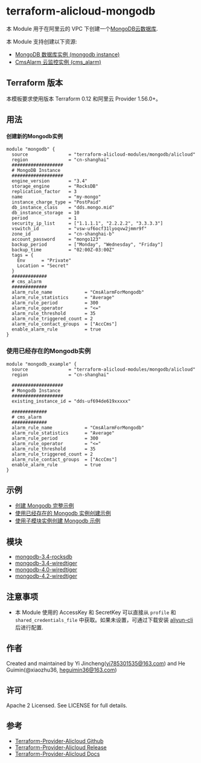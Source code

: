terraform-alicloud-mongodb
=====================================================================


本 Module 用于在阿里云的 VPC 下创建一个[MongoDB云数据库](https://help.aliyun.com/document_detail/26558.html). 

本 Module 支持创建以下资源:

* [MongoDB 数据库实例 (mongodb instance)](https://www.terraform.io/docs/providers/alicloud/r/mongodb_instance.html)
* [CmsAlarm 云监控实例 (cms_alarm)](https://www.terraform.io/docs/providers/alicloud/r/cms_alarm.html)

## Terraform 版本

本模板要求使用版本 Terraform 0.12 和阿里云 Provider 1.56.0+。

## 用法

#### 创建新的Mongodb实例

```hcl
module "mongodb" {
  source               = "terraform-alicloud-modules/mongodb/alicloud"
  region               = "cn-shanghai"
  ###################
  # MongoDB Instance
  ###################
  engine_version       = "3.4"
  storage_engine       = "RocksDB"
  replication_factor   = 3
  name                 = "my-mongo"
  instance_charge_type = "PostPaid"
  db_instance_class    = "dds.mongo.mid"
  db_instance_storage  = 10
  period               = 1
  security_ip_list     = ["1.1.1.1", "2.2.2.2", "3.3.3.3"]
  vswitch_id           = "vsw-uf6ocf31lyoqvw2jmmr9f"
  zone_id              = "cn-shanghai-b"
  account_password     = "mongo123"
  backup_period        = ["Monday", "Wednesday", "Friday"]
  backup_time          = "02:00Z-03:00Z"
  tags = {
    Env      = "Private"
    Location = "Secret"
  }
  #############
  # cms_alarm
  #############
  alarm_rule_name            = "CmsAlarmForMongodb"
  alarm_rule_statistics      = "Average"
  alarm_rule_period          = 300
  alarm_rule_operator        = "<="
  alarm_rule_threshold       = 35
  alarm_rule_triggered_count = 2
  alarm_rule_contact_groups  = ["AccCms"]
  enable_alarm_rule          = true
}
```

### 使用已经存在的Mongodb实例

```hcl
module "mongodb_example" {
  source               = "terraform-alicloud-modules/mongodb/alicloud"
  region               = "cn-shanghai"

  ###################
  # Mongodb Instance
  ###################
  existing_instance_id = "dds-uf694de619xxxxx"

  #############
  # cms_alarm
  #############
  alarm_rule_name            = "CmsAlarmForMongodb"
  alarm_rule_statistics      = "Average"
  alarm_rule_period          = 300
  alarm_rule_operator        = "<="
  alarm_rule_threshold       = 35
  alarm_rule_triggered_count = 2
  alarm_rule_contact_groups  = ["AccCms"]
  enable_alarm_rule          = true
}
```

## 示例

* [创建 Mongodb 完整示例](https://github.com/terraform-alicloud-modules/terraform-alicloud-mongodb/tree/master/examples/complete)
* [使用已经存在的 Mongodb 实例创建示例](https://github.com/terraform-alicloud-modules/terraform-alicloud-mongodb/tree/master/examples/using-existing-mongocb-instance)
* [使用子模块实例创建 Mongodb 示例](https://github.com/terraform-alicloud-modules/terraform-alicloud-mongodb/tree/master/examples/using-submodule-complete)

## 模块

* [mongodb-3.4-rocksdb](https://github.com/terraform-alicloud-modules/terraform-alicloud-mongodb/tree/master/modules/mongodb-3.4-rocksdb)
* [mongodb-3.4-wiredtiger](https://github.com/terraform-alicloud-modules/terraform-alicloud-mongodb/tree/master/modules/mongodb-3.4-wiredtiger)
* [mongodb-4.0-wiredtiger](https://github.com/terraform-alicloud-modules/terraform-alicloud-mongodb/tree/master/modules/mongodb-4.0-wiredtiger)
* [mongodb-4.2-wiredtiger](https://github.com/terraform-alicloud-modules/terraform-alicloud-mongodb/tree/master/modules/mongodb-4.2-wiredtiger)


## 注意事项

* 本 Module 使用的 AccessKey 和 SecretKey 可以直接从 `profile` 和 `shared_credentials_file` 中获取。如果未设置，可通过下载安装 [aliyun-cli](https://github.com/aliyun/aliyun-cli#installation) 后进行配置.

作者
-------
Created and maintained by Yi Jincheng(yi785301535@163.com) and He Guimin(@xiaozhu36, heguimin36@163.com)

许可
----
Apache 2 Licensed. See LICENSE for full details.

参考
---------
* [Terraform-Provider-Alicloud Github](https://github.com/terraform-providers/terraform-provider-alicloud)
* [Terraform-Provider-Alicloud Release](https://releases.hashicorp.com/terraform-provider-alicloud/)
* [Terraform-Provider-Alicloud Docs](https://www.terraform.io/docs/providers/alicloud/index.html)


